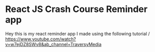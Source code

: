 # React JS Crash Course Reminder app

Hey this is my react reminder app I made using the following tutorial /
https://www.youtube.com/watch?v=w7ejDZ8SWv8&ab_channel=TraversyMedia